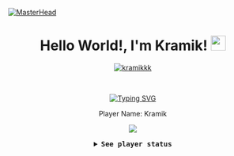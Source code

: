 [![MasterHead](https://68.media.tumblr.com/61d4fea89f86eb4cb5a7e616d9cd4832/tumblr_owi25v6uAo1r4gsiio1_1280.gif)](https://kramikkk.github.io)
<h1 align="center">
Hello World!, I'm Kramik!
	<a href="https://github.com/kramikkk" target="_self">
		<img src="https://media.giphy.com/media/hvRJCLFzcasrR4ia7z/giphy.gif" width="30">
	</a>
</h1>
<p align="center">
	<a href="https://github.com/kramikkk">
		<img src="https://komarev.com/ghpvc/?username=kramikkk&label=Profile%20views&color=0e75b6&style=flat" alt="kramikkk" />
	</a>
</p>
<br/>
<p align="center">
	<a href="https://github.com/kramikkk">
		<img src="https://readme-typing-svg.herokuapp.com?font=Fira+Code&pause=1000&color=C0F7C0&center=true&width=435&lines=Computer+Engineering+Student;Aspiring+Software+Developer;Aspiring+Full+Stack+Web+Developer;Aspiring+Game+Developer;ML+and+AI+Enthusiast" alt="Typing SVG" />
	</a>
</p>
<p align="center">
  Player Name: Kramik
</p>
<p align="center">
  <img src="https://images-wixmp-ed30a86b8c4ca887773594c2.wixmp.com/f/432780e4-f104-4387-987f-8611d44dc1c4/d8wrjt7-7129d44a-dd44-488b-a078-ff19cae48b88.gif?token=eyJ0eXAiOiJKV1QiLCJhbGciOiJIUzI1NiJ9.eyJpc3MiOiJ1cm46YXBwOjdlMGQxODg5ODIyNjQzNzNhNWYwZDQxNWVhMGQyNmUwIiwic3ViIjoidXJuOmFwcDo3ZTBkMTg4OTgyMjY0MzczYTVmMGQ0MTVlYTBkMjZlMCIsImF1ZCI6WyJ1cm46c2VydmljZTpmaWxlLmRvd25sb2FkIl0sIm9iaiI6W1t7InBhdGgiOiIvZi80MzI3ODBlNC1mMTA0LTQzODctOTg3Zi04NjExZDQ0ZGMxYzQvZDh3cmp0Ny03MTI5ZDQ0YS1kZDQ0LTQ4OGItYTA3OC1mZjE5Y2FlNDhiODguZ2lmIn1dXX0.0VqinZbRf5qwKX3I-r2l90T_BBWdAlyO4zRpoRvw2Ko"/>
</p>

<details align="center">

<summary> <b> <samp> See player status </samp></b></summary>
<samp>
 <b><h2 style="color: #fc6203">S T A T U S &nbsp; D E T A I L S</h2> </b>

Portfolio: <a href="">Portfolio.</a>

<p></p>
<h3 align="center">
  Skills:
</h3>
<div align="center">
  <img src="https://cdn.jsdelivr.net/gh/devicons/devicon/icons/javascript/javascript-original.svg" height="30" alt="javascript logo"  />
  <img width="12" />
  <img src="https://cdn.jsdelivr.net/gh/devicons/devicon/icons/html5/html5-original.svg" height="30" alt="html5 logo"  />
  <img width="12" />
  <img src="https://cdn.jsdelivr.net/gh/devicons/devicon/icons/css3/css3-original.svg" height="30" alt="css3 logo"  />
  <img width="12" />
  <img src="https://cdn.jsdelivr.net/gh/devicons/devicon/icons/python/python-original.svg" height="30" alt="python logo"  />
  <img width="12" />
  <img src="https://cdn.jsdelivr.net/gh/devicons/devicon/icons/androidstudio/androidstudio-original.svg" height="30" alt="androidstudio logo"  />
  <img width="12" />
  <img src="https://cdn.jsdelivr.net/gh/devicons/devicon/icons/arduino/arduino-original.svg" height="30" alt="arduino logo"  />
  <img width="12" />
  <img src="https://cdn.jsdelivr.net/gh/devicons/devicon/icons/blender/blender-original.svg" height="30" alt="blender logo"  />
  <img width="12" />
  <img src="https://cdn.jsdelivr.net/gh/devicons/devicon/icons/canva/canva-original.svg" height="30" alt="canva logo"  />
  <img width="12" />
  <img src="https://cdn.jsdelivr.net/gh/devicons/devicon/icons/firebase/firebase-plain.svg" height="30" alt="firebase logo"  />
  <img width="12" />
  <img src="https://cdn.jsdelivr.net/gh/devicons/devicon/icons/github/github-original.svg" height="30" alt="github logo"  />
  <img width="12" />
  <img src="https://cdn.jsdelivr.net/gh/devicons/devicon/icons/java/java-original.svg" height="30" alt="java logo"  />
  <img width="12" />
  <img src="https://cdn.jsdelivr.net/gh/devicons/devicon/icons/kotlin/kotlin-original.svg" height="30" alt="kotlin logo"  />
  <img width="12" />
  <img src="https://cdn.jsdelivr.net/gh/devicons/devicon/icons/opencv/opencv-original.svg" height="30" alt="opencv logo"  />
  <img width="12" />
  <img src="https://cdn.jsdelivr.net/gh/devicons/devicon/icons/photoshop/photoshop-plain.svg" height="30" alt="photoshop logo"  />
  <img width="12" />
  <img src="https://cdn.jsdelivr.net/gh/devicons/devicon/icons/premierepro/premierepro-plain.svg" height="30" alt="premierepro logo"  />
  <img width="12" />
  <img src="https://cdn.jsdelivr.net/gh/devicons/devicon/icons/tensorflow/tensorflow-original.svg" height="30" alt="tensorflow logo"  />
  <img width="12" />
  <img src="https://cdn.jsdelivr.net/gh/devicons/devicon/icons/unity/unity-original.svg" height="30" alt="unity logo"  />
  <img width="12" />
  <img src="https://cdn.jsdelivr.net/gh/devicons/devicon/icons/unrealengine/unrealengine-original.svg" height="30" alt="unrealengine logo"  />
</div>

<p></p>

<p></p>
<h3 align="center">
  Base Stats:
</h3>
<div align="center">
  <img src="https://github-readme-stats.vercel.app/api?username=kramikkk&hide_title=false&hide_rank=false&show_icons=true&include_all_commits=true&count_private=true&disable_animations=false&theme=vue-dark&locale=en&hide_border=false" height="150" alt="stats graph"  />
  <img src="https://streak-stats.demolab.com?user=kramikkk&locale=en&mode=daily&theme=vue-dark&hide_border=false&border_radius=5" height="150" alt="streak graph"  />
  <img src="https://github-readme-stats.vercel.app/api/top-langs?username=kramikkk&locale=en&hide_title=false&layout=compact&card_width=320&langs_count=5&theme=vue-dark&hide_border=false" height="150" alt="languages graph"  />
</div>

<p></p>
<h3 align="center">
  Information:
</h3>

<p align="center">
  <a rel="nofollow noopener noreferrer" target="_blank" href="https://www.linkedin.com/in/kramik/">
  <img src="https://cdn.icon-icons.com/icons2/2873/PNG/512/linkedin_pixel_logo_icon_181925.png" width="30px" alt="LinkedIn"></a>
  &nbsp; 
  &nbsp;
  <a rel="nofollow noopener noreferrer" target="_blank" href="https://x.com/kramik_x">
  <img src="https://cdn.icon-icons.com/icons2/2873/PNG/512/twitter_pixel_logo_icon_181924.png" width="30px" alt="Twitter"></a>
  &nbsp; 
  &nbsp;
  <a rel="nofollow noopener noreferrer" target="_blank" href="https://www.youtube.com/@kramikyt8336">
  <img src="https://cdn.icon-icons.com/icons2/2873/PNG/512/youtube_pixel_logo_icon_181918.png" width="30px" alt="YouTube"></a>
</p> 


</samp>
</details>

